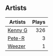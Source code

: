 ## Artists
Artists | Plays 
----- | -----: 
[Kenny G](/artists/kenny-g-7789) | 326
[Pete-R](/artists/pete-r-30076076) | 3
[Weezer](/artists/weezer-15720) | 1

